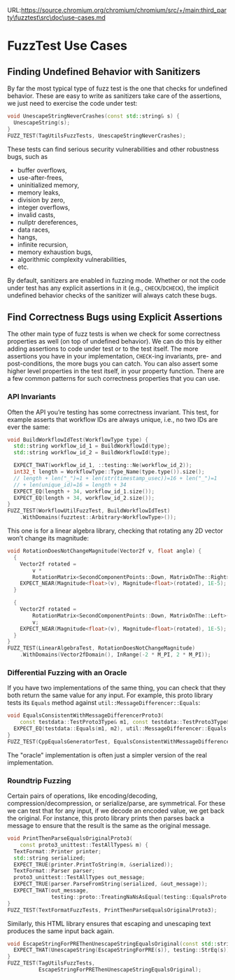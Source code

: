 URL:https://source.chromium.org/chromium/chromium/src/+/main:third_party\fuzztest\src\doc\use-cases.md
# FuzzTest Use Cases

## Finding Undefined Behavior with Sanitizers

By far the most typical type of fuzz test is the one that checks for undefined
behavior. These are easy to write as
sanitizers
take care of
the assertions, we just need to exercise the code under test:

```c++
void UnescapeStringNeverCrashes(const std::string& s) {
  UnescapeString(s);
}
FUZZ_TEST(TagUtilsFuzzTests, UnescapeStringNeverCrashes);
```

These tests can find serious security vulnerabilities and other robustness bugs,
such as

-   buffer overflows,
-   use-after-frees,
-   uninitialized memory,
-   memory leaks,
-   division by zero,
-   integer overflows,
-   invalid casts,
-   nullptr dereferences,
-   data races,
-   hangs,
-   infinite recursion,
-   memory exhaustion bugs,
-   algorithmic complexity vulnerabilities,
-   etc.

By default, sanitizers are enabled in fuzzing mode. Whether or not the code
under test has any explicit assertions in it (e.g., `CHECK`/`DCHECK`), the
implicit undefined behavior checks of the sanitizer will always catch these
bugs.

## Find Correctness Bugs using Explicit Assertions

The other main type of fuzz tests is when we check for some correctness
properties as well (on top of undefined behavior). We can do this by either
adding assertions to code under test or to the test itself. The more assertions
you have in your implementation, `CHECK`-ing invariants, pre- and
post-conditions, the more bugs you can catch. You can also assert some higher
level properties in the test itself, in your property function. There are a few
common patterns for such correctness properties that you can use.

### API Invariants

Often the API you’re testing has some correctness invariant. This test, for
example asserts that workflow IDs are always unique, i.e., no two IDs are ever
the same:

```c++
void BuildWorkflowIdTest(WorkflowType type) {
  std::string workflow_id_1 = BuildWorkflowId(type);
  std::string workflow_id_2 = BuildWorkflowId(type);

  EXPECT_THAT(workflow_id_1, ::testing::Ne(workflow_id_2));
  int32_t length = WorkflowType::Type_Name(type.type()).size();
  // length + len("_")=1 + len(str(timestamp_usec))=16 + len("_")=1
  // + len(unique_id)=16 = length + 34
  EXPECT_EQ(length + 34, workflow_id_1.size());
  EXPECT_EQ(length + 34, workflow_id_2.size());
}
FUZZ_TEST(WorkflowUtilFuzzTest, BuildWorkflowIdTest)
    .WithDomains(fuzztest::Arbitrary<WorkflowType>());
```

This one is for a linear algebra library, checking that rotating any 2D vector
won’t change its magnitude:

```c++
void RotationDoesNotChangeMagnitude(Vector2f v, float angle) {
  {
    Vector2f rotated =
        v *
        RotationMatrix<SecondComponentPoints::Down, MatrixOnThe::Right>(angle);
    EXPECT_NEAR(Magnitude<float>(v), Magnitude<float>(rotated), 1E-5);
  }

  {
    Vector2f rotated =
        RotationMatrix<SecondComponentPoints::Down, MatrixOnThe::Left>(angle) *
        v;
    EXPECT_NEAR(Magnitude<float>(v), Magnitude<float>(rotated), 1E-5);
  }
}
FUZZ_TEST(LinearAlgebraTest, RotationDoesNotChangeMagnitude)
    .WithDomains(Vector2fDomain(), InRange(-2 * M_PI, 2 * M_PI));
```

### Differential Fuzzing with an Oracle

If you have two implementations of the same thing, you can check that they both
return the same value for any input. For example, this proto library tests its
`Equals` method against `util::MessageDifferencer::Equals`:

```c++
void EqualsConsistentWithMessageDifferencerProto3(
    const testdata::TestProto3Type& m1, const testdata::TestProto3Type& m2) {
  EXPECT_EQ(testdata::Equals(m1, m2), util::MessageDifferencer::Equals(m1, m2));
}
FUZZ_TEST(CppEqualsGeneratorTest, EqualsConsistentWithMessageDifferencerProto3);
```

The "oracle" implementation is often just a simpler version of the real
implementation.

### Roundtrip Fuzzing

Certain pairs of operations, like encoding/decoding, compression/decompression,
or serialize/parse, are symmetrical. For these we can test that for any input,
if we decode an encoded value, we get back the original. For instance, this
proto library prints then parses back a message to ensure that the result is the
same as the original message.

```c++
void PrintThenParseEqualsOriginalProto3(
    const proto3_unittest::TestAllTypes& m) {
  TextFormat::Printer printer;
  std::string serialized;
  EXPECT_TRUE(printer.PrintToString(m, &serialized));
  TextFormat::Parser parser;
  proto3_unittest::TestAllTypes out_message;
  EXPECT_TRUE(parser.ParseFromString(serialized, &out_message));
  EXPECT_THAT(out_message,
              testing::proto::TreatingNaNsAsEqual(testing::EqualsProto(m)));
}
FUZZ_TEST(TextFormatFuzzTests, PrintThenParseEqualsOriginalProto3);
```

Similarly, this HTML library ensures that escaping and unescaping text produces
the same input back again.

```c++
void EscapeStringForPREThenUnescapeStringEqualsOriginal(const std::string& s) {
  EXPECT_THAT(UnescapeString(EscapeStringForPRE(s)), testing::StrEq(s));
}
FUZZ_TEST(TagUtilsFuzzTests,
          EscapeStringForPREThenUnescapeStringEqualsOriginal);
```